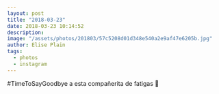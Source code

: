 ```yaml
---
layout: post
title: "2018-03-23"
date: 2018-03-23 10:14:52
description: 
image: "/assets/photos/201803/57c5208d01d348e540a2e9af47e6205b.jpg"
author: Elise Plain
tags: 
  - photos
  - instagram
---
```


#TimeToSayGoodbye a esta compañerita de fatigas 🐢
<p></p>
